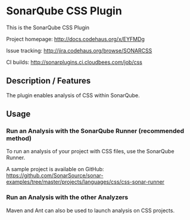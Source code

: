 SonarQube CSS Plugin
====================

This is the SonarQube CSS Plugin

Project homepage:
http://docs.codehaus.org/x/EYFMDg

Issue tracking:
http://jira.codehaus.org/browse/SONARCSS

CI builds:
http://sonarplugins.ci.cloudbees.com/job/css

## Description / Features
The plugin enables analysis of CSS within SonarQube.

## Usage
### Run an Analysis with the SonarQube Runner (recommended method)
To run an analysis of your project with CSS files, use the SonarQube Runner.

A sample project is available on GitHub: https://github.com/SonarSource/sonar-examples/tree/master/projects/languages/css/css-sonar-runner

### Run an Analysis with the other Analyzers
Maven and Ant can also be used to launch analysis on CSS projects.

